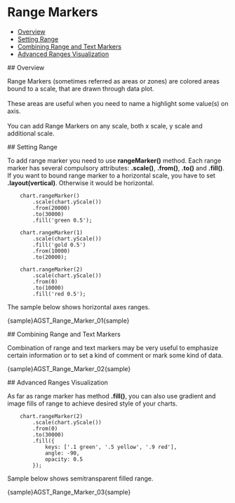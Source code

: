 # Range Markers

* [Overview](#overview)
* [Setting Range](#range)
* [Combining Range and Text Markers](#combining)
* [Advanced Ranges Visualization](#advanced)

<a name="overview"/>
## Overview

Range Markers (sometimes referred as areas or zones) are colored areas bound to a scale, that are drawn through data plot.
<br/><br/>
These areas are useful when you need to name a highlight some value(s) on axis.
<br/><br/>
You can add Range Markers on any scale, both x scale, y scale and additional scale.

<a name="range"/>
## Setting Range

To add range marker you need to use **rangeMarker()** method. Each range marker has several compulsory attributes: **.scale()**, **.from()**, **.to()** and **.fill()**. If you want to bound range marker to a horizontal scale, you have to set **.layout(vertical)**. Otherwise it would be horizontal.

```
    chart.rangeMarker()
        .scale(chart.yScale())
        .from(20000)
        .to(30000)
        .fill('green 0.5');

    chart.rangeMarker(1)
        .scale(chart.yScale())
        .fill('gold 0.5')
        .from(10000)
        .to(20000);

    chart.rangeMarker(2)
        .scale(chart.yScale())
        .from(0)
        .to(10000)
        .fill('red 0.5');
```

The sample below shows horizontal axes ranges.

{sample}AGST\_Range\_Marker\_01{sample}

<a name="combining"/>
## Combining Range and Text Markers

Combination of range and text markers may be very useful to emphasize certain information or to set a kind of comment or mark some kind of data.

{sample}AGST\_Range\_Marker\_02{sample}

<a name="advanced"/>
## Advanced Ranges Visualization

As far as range marker has method **.fill()**, you can also use gradient and image fills of range to achieve desired style of your charts.

```
    chart.rangeMarker(2)
        .scale(chart.yScale())
        .from(0)
        .to(30000)
        .fill({
            keys: ['.1 green', '.5 yellow', '.9 red'],
            angle: -90,
            opacity: 0.5
        });
```
Sample below shows semitransparent filled range.

{sample}AGST\_Range\_Marker\_03{sample}